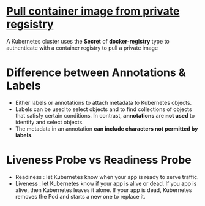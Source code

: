 # [Pull container image from private regsistry](https://kubernetes.io/docs/tasks/configure-pod-container/pull-image-private-registry/#create-a-secret-by-providing-credentials-on-the-command-line)
A Kubernetes cluster uses the **Secret** of **docker-registry** type to authenticate with a container registry to pull a private image

# Difference between Annotations & Labels
+ Either labels or annotations to attach metadata to Kubernetes objects.
+ Labels can be used to select objects and to find collections of objects that satisfy certain conditions. In contrast, **annotations** are **not used** to identify and select objects.
+ The metadata in an annotation **can include characters not permitted by labels**.

# Liveness Probe vs Readiness Probe
+ Readiness : let Kubernetes know when your app is ready to serve traffic.
+ Liveness : let Kubernetes know if your app is alive or dead. If you app is alive, then Kubernetes leaves it alone. If your app is dead, Kubernetes removes the Pod and starts a new one to replace it.
